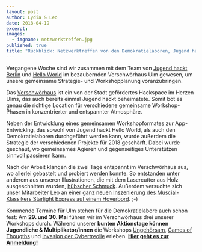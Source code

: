 ```yaml
---
layout: post
author: Lydia & Leo
date: 2018-04-19
excerpt: 
images:
  - imgname: netzwerktreffen.jpg
published: true
title: "Rückblick: Netzwerktreffen von den Demokratielaboren, Jugend hackt & Hello World"
---
```


Vergangene Woche sind wir zusammen mit dem Team von [Jugend hackt Berlin](https://jugendhackt.org) und [Hello World](https://jugendhackt.org/helloworld) im bezaubernden Verschwörhaus Ulm gewesen, um unsere gemeinsame Strategie- und Workshopplanung voranzubringen. 

Das [Verschwörhaus](https://verschwoerhaus.de) ist ein von der Stadt gefördertes Hackspace im Herzen Ulms, das auch bereits einmal Jugend hackt beheimatete. Somit bot es genau die richtige Location für verschiedene gemeinsame Workshop-Phasen in konzentrierter und entspannter Atmosphäre. 

Neben der Entwicklung eines gemeinsamen Workshopformates zur App-Entwicklng, das sowohl von Jugend hackt Hello World, als auch den Demokratielaboren durchgeführt werden kann, wurde außerdem die Strategie der verschiedenen Projekte für 2018 geschärft. Dabei wurde geschaut, wo gemeinsames Agieren und gegenseitiges Unterstützen sinnvoll passieren kann.  

Nach der Arbeit klangen die zwei Tage entspannt im Verschwörhaus aus, wo allerlei gebastelt und probiert werden konnte. So entstanden unter anderem aus unseren Illustrationen, die mit dem Lasercutter aus Holz ausgeschnitten wurden, [hübscher Schmuck](https://twitter.com/demokratielabs/status/984549919624179712/photo/1). Außerdem versuchte sich unser Mitarbeiter Leo an einer ganz [neuen Inszenierung des Muscial-Klassikers Starlight Express auf einem Hoverbord](https://twitter.com/woLeonard/status/984546792481132544). ;-)

Kommende Termine für Ulm stehen für die Demokratielabore auch schon fest: Am **29. und 30. Ma**i führen wir im Verschwörhaus drei unserer Workshops durch. Während unserer **bunten Aktionstage können Jugendliche & Multiplikator/innen** die Workshops [Ungehörsam](https://demokratielabore.de/workshops/ungehörsam), [Games of Thougths](https://demokratielabore.de/workshops/game-of-thoughts) und [Invasion der Cybertreolle](https://demokratielabore.de/workshops/invasion-der-cybertrolle) erleben. **[Hier geht es zur Anmeldung!](https://docs.google.com/forms/d/e/1FAIpQLSc_UgoiqOgtWvsV0zWX0WYUVOEwFNHaHZf9v2mZqMpCwc3SSg/viewform)**
